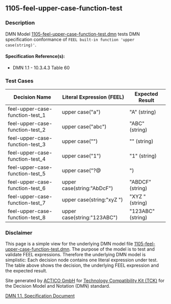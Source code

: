 1105-feel-upper-case-function-test
--------------------

### Description ###

DMN Model [1105-feel-upper-case-function-test.dmn](./1105-feel-upper-case-function-test.dmn) tests DMN specification conformance of `FEEL built-in function 'upper case(string)'`.

#### Specification Reference(s): ####
 * DMN 1.1 - 10.3.4.3 Table 60

### Test Cases ###

|Decision Name| Literal Expression (FEEL) | Expected Result|
|-------------|-------------------------- |----------------|
|feel-upper-case-function-test_1|upper case("a")|"A" (string)|
|feel-upper-case-function-test_2|upper case("abc")|"ABC" (string)|
|feel-upper-case-function-test_3|upper case("")|"" (string)|
|feel-upper-case-function-test_4|upper case("1")|"1" (string)|
|feel-upper-case-function-test_5|upper case("?@|")|"?@|" (string)|
|feel-upper-case-function-test_6|upper case(string:"AbDcF")|"ABDCF" (string)|
|feel-upper-case-function-test_7|upper case(string:"xyZ ")|"XYZ " (string)|
|feel-upper-case-function-test_8|upper case(string:"123ABC")|"123ABC" (string)|

         

### Disclaimer ###
This page is a simple view for the underlying DMN model file [1105-feel-upper-case-function-test.dmn](./1105-feel-upper-case-function-test.dmn).
The purpose of the model is to test and validate FEEL expressions. Therefore the underlying DMN model is simplistic:
Each decision node contains one literal expression under test. The table above shows the decision, the underlying FEEL expression and the expected result.

Site generated by [ACTICO GmbH](https://actico.com) for [Technology Compatibility Kit (TCK)](https://dmn-tck.github.io/tck/) for the Decision Model and Notation (DMN) standard.

[DMN 1.1. Specification Document](http://www.omg.org/spec/DMN/1.1/) 
  